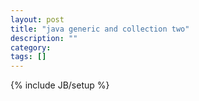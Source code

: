 ```yaml
---
layout: post
title: "java generic and collection two"
description: ""
category: 
tags: []
---
```

{% include JB/setup %}
